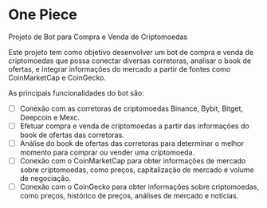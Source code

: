 # One Piece
Projeto de Bot para Compra e Venda de Criptomoedas

Este projeto tem como objetivo desenvolver um bot de compra e venda de criptomoedas que possa conectar diversas corretoras, analisar o book de ofertas, e integrar informações do mercado a partir de fontes como CoinMarketCap e CoinGecko. 

As principais funcionalidades do bot são:

- [ ] Conexão com as corretoras de criptomoedas Binance, Bybit, Bitget, Deepcoin e Mexc.
- [ ] Efetuar compra e venda de criptomoedas a partir das informações do book de ofertas das corretoras.
- [ ] Análise do book de ofertas das corretoras para determinar o melhor momento para comprar ou vender uma criptomoeda.
- [ ] Conexão com o CoinMarketCap para obter informações de mercado sobre criptomoedas, como preços, capitalização de mercado e volume de negociação.
- [ ] Conexão com o CoinGecko para obter informações sobre criptomoedas, como preços, histórico de preços, análises de mercado e notícias.
